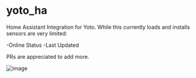 # yoto_ha

Home Assistant Integration for Yoto. While this currently loads and installs sensors are very limited:

-Online Status
-Last Updated

PRs are appreciated to add more.

![image](https://github.com/cdnninja/yoto_ha/assets/6373468/37407b4e-e172-4c7d-8882-a2189e6d4d97)
